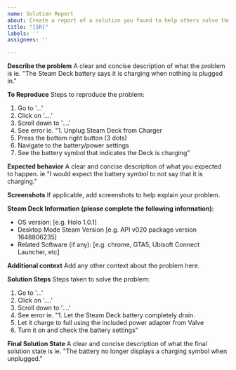 ```yaml
---
name: Solution Report
about: Create a report of a solution you found to help others solve their problem
title: "[SR]"
labels: ''
assignees: ''

---
```


**Describe the problem**
A clear and concise description of what the problem is ie. "The Steam Deck battery says it is charging when nothing is plugged in."

**To Reproduce**
Steps to reproduce the problem:
1. Go to '...'
2. Click on '....'
3. Scroll down to '....'
4. See error
ie.
"1. Unplug Steam Deck from Charger
2. Press the bottom right button (3 dots)
3. Navigate to the battery/power settings
4. See the battery symbol that indicates the Deck is charging"

**Expected behavior**
A clear and concise description of what you expected to happen. ie "I would expect the battery symbol to not say that it is charging."

**Screenshots**
If applicable, add screenshots to help explain your problem.

**Steam Deck Information (please complete the following information):**
 - OS version: [e.g. Holo 1.0.1]
 - Desktop Mode Steam Version [e.g. API v020 package version 1648806235]
 - Related Software (if any): [e.g. chrome, GTA5, Ubisoft Connect Launcher, etc]

**Additional context**
Add any other context about the problem here.

**Solution Steps**
Steps taken to solve the problem:
1. Go to '...'
2. Click on '....'
3. Scroll down to '....'
4. See error
ie.
"1. Let the Steam Deck battery completely drain.
2. Let it charge to full using the included power adapter from Valve
3. Turn it on and check the battery settings"

**Final Solution State**
A clear and concise description of what the final solution state is ie. "The battery no longer displays a charging symbol when unplugged."
